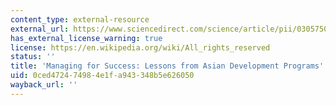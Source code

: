 ```yaml
---
content_type: external-resource
external_url: https://www.sciencedirect.com/science/article/pii/0305750X94900094
has_external_license_warning: true
license: https://en.wikipedia.org/wiki/All_rights_reserved
status: ''
title: 'Managing for Success: Lessons from Asian Development Programs'
uid: 0ced4724-7498-4e1f-a943-348b5e626050
wayback_url: ''
---
```

